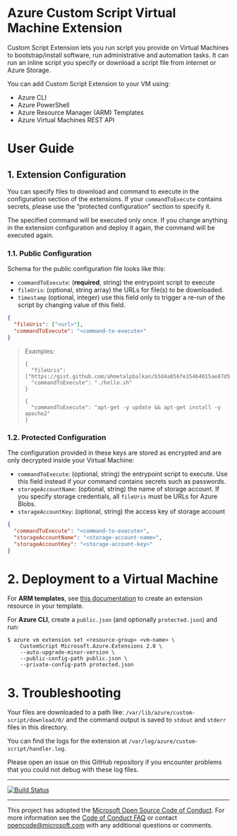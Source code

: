 # Azure Custom Script Virtual Machine Extension

Custom Script Extension lets you run script you provide on Virtual Machines to
bootstrap/install software, run administrative and automation tasks. It can run
an inline script you specify or download a script file from internet or Azure
Storage.

You can add Custom Script Extension to your VM using:

- Azure CLI
- Azure PowerShell
- Azure Resource Manager (ARM) Templates
- Azure Virtual Machines REST API

# User Guide

## 1. Extension Configuration

You can specify files to download and command to execute in the configuration
section of the extensions. If your `commandToExecute` contains secrets, please
use the “protected configuration” section to specify it.

The specified command will be executed only once. If you change anything in the
extension configuration and deploy it again, the command will be executed again.

### 1.1. Public Configuration

Schema for the public configuration file looks like this:

* `commandToExecute`: (**required**, string) the entrypoint script to execute
* `fileUris`: (optional, string array) the URLs for file(s) to be downloaded.
* `timestamp` (optional, integer) use this field only to trigger a re-run of the
  script by changing value of this field.
 
```json
{
  "fileUris": ["<url>"],
  "commandToExecute": "<command-to-execute>"
}
```

> Examples:
>
> ```
> {
>   "fileUris": ["https://gist.github.com/ahmetalpbalkan/b5d4a856fe15464015ae87d5587a4439/raw/466f5c30507c990a4d5a2f5c79f901fa89a80841/hello.sh"],
>   "commandToExecute": "./hello.sh"
> }
> ```
> 
> ```
> {
>   "commandToExecute": "apt-get -y update && apt-get install -y apache2"
> }
> ```


### 1.2. Protected Configuration

The configuration provided in these keys are stored as encrypted and are only
decrypted inside your Virtual Machine:

* `commandToExecute`: (optional, string) the entrypoint script to execute. Use
  this field instead if your command contains secrets such as passwords.
* `storageAccountName`: (optional, string) the name of storage account. If you
  specify storage credentials, all `fileUris` must be URLs for Azure Blobs.
* `storageAccountKey`: (optional, string) the access key of storage account

```json
{
  "commandToExecute": "<command-to-execute>",
  "storageAccountName": "<storage-account-name>",
  "storageAccountKey": "<storage-account-key>"
}
```
 
# 2. Deployment to a Virtual Machine

For **ARM templates**, see [this documentation][doc] to create an extension
resource in your template.

[doc]: https://azure.microsoft.com/documentation/articles/virtual-machines-linux-extensions-customscript/

For **Azure CLI**, create a `public.json` (and optionally `protected.json`) and run:

    $ azure vm extension set <resource-group> <vm-name> \
	    CustomScript Microsoft.Azure.Extensions 2.0 \
	    --auto-upgrade-minor-version \
	    --public-config-path public.json \
	    --private-config-path protected.json



# 3. Troubleshooting

Your files are downloaded to a path like: `/var/lib/azure/custom-script/download/0/` and
the command output is saved to `stdout` and `stderr` files in this directory.

You can find the logs for the extension at `/var/log/azure/custom-script/handler.log`.

Please open an issue on this GitHub repository if you encounter problems that
you could not debug with these log files.  

-----

[![Build Status](https://travis-ci.org/Azure/custom-script-extension-linux.svg?branch=master)](https://travis-ci.org/Azure/custom-script-extension-linux)

-----
This project has adopted the [Microsoft Open Source Code of Conduct](https://opensource.microsoft.com/codeofconduct/). For more information see the [Code of Conduct FAQ](https://opensource.microsoft.com/codeofconduct/faq/) or contact [opencode@microsoft.com](mailto:opencode@microsoft.com) with any additional questions or comments.
